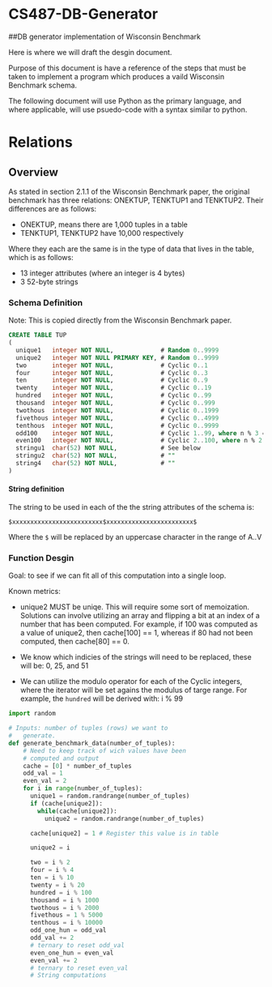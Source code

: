 # CS487-DB-Generator
##DB generator implementation of Wisconsin Benchmark

Here is where we will draft the desgin document.

Purpose of this document is have a reference of the steps that must be taken to implement a program which produces a vaild Wisconsin Benchmark schema.

The following document will use Python as the primary language, and where applicable, will use psuedo-code with a syntax similar to python.

# Relations

## Overview

As stated in section 2.1.1 of the Wisconsin Benchmark paper, the original benchmark has three relations: ONEKTUP, TENKTUP1 and TENKTUP2. Their differences are as follows:

* ONEKTUP, means there are 1,000 tuples in a table
* TENKTUP1, TENKTUP2 have 10,000 respectively

Where they each are the same is in the type of data that lives in the table, which is as follows:

* 13 integer attributes (where an integer is 4 bytes)
* 3 52-byte strings

### Schema Definition

Note: This is copied directly from the Wisconsin Benchmark paper.

```sql
CREATE TABLE TUP
(
  unique1   integer NOT NULL,             # Random 0..9999
  unique2   integer NOT NULL PRIMARY KEY, # Random 0..9999
  two       integer NOT NULL,             # Cyclic 0..1
  four      integer NOT NULL,             # Cyclic 0..3
  ten       integer NOT NULL,             # Cyclic 0..9
  twenty    integer NOT NULL,             # Cyclic 0..19
  hundred   integer NOT NULL,             # Cyclic 0..99
  thousand  integer NOT NULL,             # Cyclic 0..999
  twothous  integer NOT NULL,             # Cyclic 0..1999
  fivethous integer NOT NULL,             # Cyclic 0..4999
  tenthous  integer NOT NULL,             # Cyclic 0..9999
  odd100    integer NOT NULL,             # Cyclic 1..99, where n % 3 == 0
  even100   integer NOT NULL,             # Cyclic 2..100, where n % 2 == 0
  stringu1  char(52) NOT NULL,            # See below
  stringu2  char(52) NOT NULL,            # ""
  string4   char(52) NOT NULL,            # ""
)
```
#### String definition

The string to be used in each of the the string attributes of the schema is:

```$xxxxxxxxxxxxxxxxxxxxxxxxx$xxxxxxxxxxxxxxxxxxxxxxxx$```

Where the `$` will be replaced by an uppercase character in the range of A..V

### Function Desgin

Goal: to see if we can fit all of this computation into a single loop.

Known metrics:

* unique2 MUST be uniqe. This will require some sort of memoization. Solutions can involve utilizing an array and flipping a bit at an index of a number that has been computed. For example, if 100 was computed as a value of unique2, then cache[100] == 1, whereas if 80 had not been computed, then cache[80] == 0.

* We know which indicies of the strings will need to be replaced, these will be: 0, 25, and 51

* We can utilize the modulo operator for each of the Cyclic integers, where the iterator will be set agains the modulus of targe range. For example, the `hundred` will be derived with: i % 99

```python
import random

# Inputs: number of tuples (rows) we want to
#   generate.
def generate_benchmark_data(number_of_tuples):
    # Need to keep track of wich values have been
    # computed and output
    cache = [0] * number_of_tuples
    odd_val = 1
    even_val = 2
    for i in range(number_of_tuples):
      unique1 = random.randrange(number_of_tuples)
      if (cache[unique2]):
        while(cache[unique2]):
          unique2 = random.randrange(number_of_tuples)

      cache[unique2] = 1 # Register this value is in table

      unique2 = i

      two = i % 2
      four = i % 4
      ten = i % 10
      twenty = i % 20
      hundred = i % 100
      thousand = i % 1000
      twothous = i % 2000
      fivethous = 1 % 5000
      tenthous = i % 10000
      odd_one_hun = odd_val
      odd_val += 2
      # ternary to reset odd_val
      even_one_hun = even_val
      even_val += 2
      # ternary to reset even_val
      # String computations

```